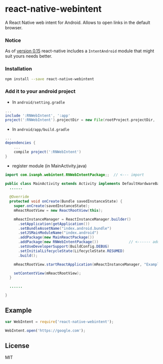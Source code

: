 # react-native-webintent

A React Native web intent for Android. Allows to open links in the default browser.

### Notice

As of [version 0.15](https://github.com/facebook/react-native/releases/tag/v0.15.0) react-native includes a `IntentAndroid` module that might suit yours needs better.

### Installation

```bash
npm install --save react-native-webintent
```

### Add it to your android project

* In `android/setting.gradle`

```gradle
...
include ':RNWebIntent', ':app'
project(':RNWebIntent').projectDir = new File(rootProject.projectDir, '../node_modules/react-native-webintent')
```

* In `android/app/build.gradle`

```gradle
...
dependencies {
    ...
    compile project(':RNWebIntent')
}
```

* register module (in MainActivity.java)

```java
import com.ivanph.webintent.RNWebIntentPackage;;  // <--- import

public class MainActivity extends Activity implements DefaultHardwareBackBtnHandler {
  ......

  @Override
  protected void onCreate(Bundle savedInstanceState) {
    super.onCreate(savedInstanceState);
    mReactRootView = new ReactRootView(this);

    mReactInstanceManager = ReactInstanceManager.builder()
      .setApplication(getApplication())
      .setBundleAssetName("index.android.bundle")
      .setJSMainModuleName("index.android")
      .addPackage(new MainReactPackage())
      .addPackage(new RNWebIntentPackage())              // <------ add here
      .setUseDeveloperSupport(BuildConfig.DEBUG)
      .setInitialLifecycleState(LifecycleState.RESUMED)
      .build();

    mReactRootView.startReactApplication(mReactInstanceManager, "ExampleRN", null);

    setContentView(mReactRootView);
  }

  ......

}
```

## Example
```javascript
var WebIntent = require('react-native-webintent');

WebIntent.open('https://google.com');
```
## License

MIT
